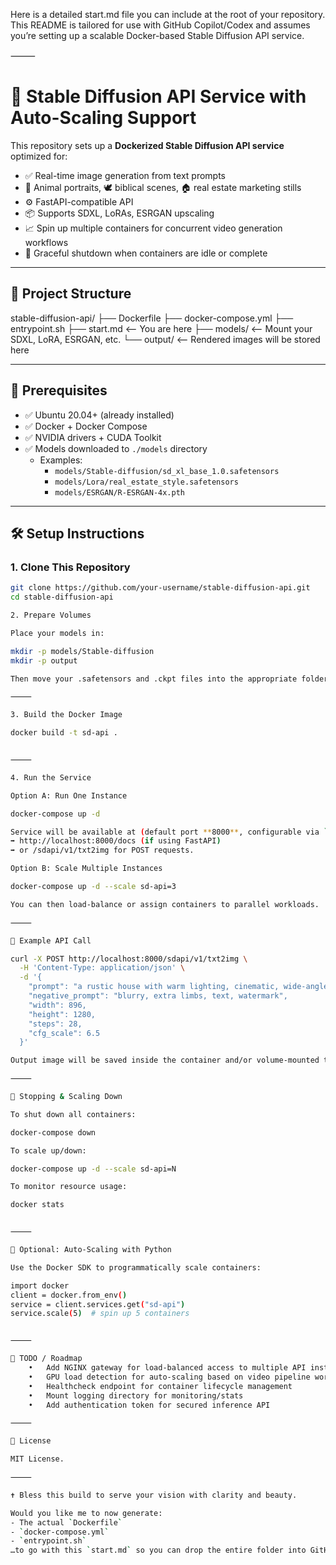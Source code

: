 Here is a detailed start.md file you can include at the root of your repository. This README is tailored for use with GitHub Copilot/Codex and assumes you’re setting up a scalable Docker-based Stable Diffusion API service.

⸻


# 🚀 Stable Diffusion API Service with Auto-Scaling Support

This repository sets up a **Dockerized Stable Diffusion API service** optimized for:

- ✅ Real-time image generation from text prompts
- 🐾 Animal portraits, 🕊️ biblical scenes, 🏠 real estate marketing stills
- ⚙️ FastAPI-compatible API
- 📦 Supports SDXL, LoRAs, ESRGAN upscaling
- 📈 Spin up multiple containers for concurrent video generation workflows
- 🛑 Graceful shutdown when containers are idle or complete

---

## 📁 Project Structure

stable-diffusion-api/
├── Dockerfile
├── docker-compose.yml
├── entrypoint.sh
├── start.md        <– You are here
├── models/         <– Mount your SDXL, LoRA, ESRGAN, etc.
└── output/         <– Rendered images will be stored here

---

## 🔧 Prerequisites

- ✅ Ubuntu 20.04+ (already installed)
- ✅ Docker + Docker Compose
- ✅ NVIDIA drivers + CUDA Toolkit
- ✅ Models downloaded to `./models` directory
  - Examples:
    - `models/Stable-diffusion/sd_xl_base_1.0.safetensors`
    - `models/Lora/real_estate_style.safetensors`
    - `models/ESRGAN/R-ESRGAN-4x.pth`

---

## 🛠️ Setup Instructions

### 1. Clone This Repository

```bash
git clone https://github.com/your-username/stable-diffusion-api.git
cd stable-diffusion-api

2. Prepare Volumes

Place your models in:

mkdir -p models/Stable-diffusion
mkdir -p output

Then move your .safetensors and .ckpt files into the appropriate folders.

⸻

3. Build the Docker Image

docker build -t sd-api .


⸻

4. Run the Service

Option A: Run One Instance

docker-compose up -d

Service will be available at (default port **8000**, configurable via `PORT` env variable):
➡️ http://localhost:8000/docs (if using FastAPI)
➡️ or /sdapi/v1/txt2img for POST requests.

Option B: Scale Multiple Instances

docker-compose up -d --scale sd-api=3

You can then load-balance or assign containers to parallel workloads.

⸻

🧪 Example API Call

curl -X POST http://localhost:8000/sdapi/v1/txt2img \
  -H 'Content-Type: application/json' \
  -d '{
    "prompt": "a rustic house with warm lighting, cinematic, wide-angle",
    "negative_prompt": "blurry, extra limbs, text, watermark",
    "width": 896,
    "height": 1280,
    "steps": 28,
    "cfg_scale": 6.5
  }'

Output image will be saved inside the container and/or volume-mounted to /output.

⸻

🔄 Stopping & Scaling Down

To shut down all containers:

docker-compose down

To scale up/down:

docker-compose up -d --scale sd-api=N

To monitor resource usage:

docker stats


⸻

🚦 Optional: Auto-Scaling with Python

Use the Docker SDK to programmatically scale containers:

import docker
client = docker.from_env()
service = client.services.get("sd-api")
service.scale(5)  # spin up 5 containers


⸻

📌 TODO / Roadmap
	•	Add NGINX gateway for load-balanced access to multiple API instances
	•	GPU load detection for auto-scaling based on video pipeline workload
	•	Healthcheck endpoint for container lifecycle management
	•	Mount logging directory for monitoring/stats
	•	Add authentication token for secured inference API

⸻

📜 License

MIT License.

⸻

✝️ Bless this build to serve your vision with clarity and beauty.

Would you like me to now generate:
- The actual `Dockerfile`
- `docker-compose.yml`
- `entrypoint.sh`  
…to go with this `start.md` so you can drop the entire folder into GitHub and go?
